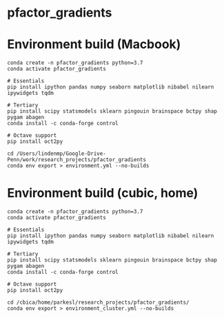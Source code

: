 # pfactor_gradients

# Environment build (Macbook)

    conda create -n pfactor_gradients python=3.7
    conda activate pfactor_gradients

    # Essentials
    pip install ipython pandas numpy seaborn matplotlib nibabel nilearn ipywidgets tqdm

	# Tertiary
	pip install scipy statsmodels sklearn pingouin brainspace bctpy shap pygam abagen
	conda install -c conda-forge control

    # Octave support
    pip install oct2py

    cd /Users/lindenmp/Google-Drive-Penn/work/research_projects/pfactor_gradients
    conda env export > environment.yml --no-builds


# Environment build (cubic, home)

    conda create -n pfactor_gradients python=3.7
    conda activate pfactor_gradients

    # Essentials
    pip install ipython pandas numpy seaborn matplotlib nibabel nilearn ipywidgets tqdm

    # Tertiary
	pip install scipy statsmodels sklearn pingouin brainspace bctpy shap pygam abagen
	conda install -c conda-forge control

    # Octave support
    pip install oct2py

    cd /cbica/home/parkesl/research_projects/pfactor_gradients/
    conda env export > environment_cluster.yml --no-builds
